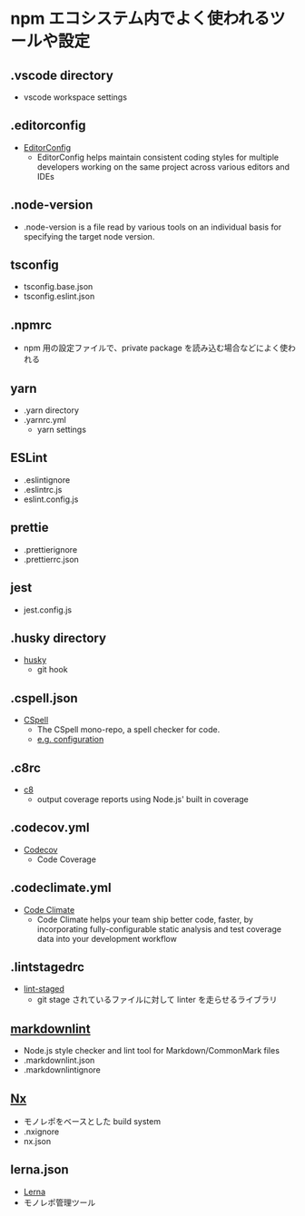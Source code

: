 # npm エコシステム内でよく使われるツールや設定

## .vscode directory

- vscode workspace settings

## .editorconfig

- [EditorConfig](https://editorconfig.org/)
  - EditorConfig helps maintain consistent coding styles for multiple developers working on the same project across various editors and IDEs

## .node-version

- .node-version is a file read by various tools on an individual basis for specifying the target node version.

## tsconfig

- tsconfig.base.json
- tsconfig.eslint.json

## .npmrc

- npm 用の設定ファイルで、private package を読み込む場合などによく使われる

## yarn

- .yarn directory
- .yarnrc.yml
  - yarn settings

## ESLint

- .eslintignore
- .eslintrc.js
- eslint.config.js

## prettie

- .prettierignore
- .prettierrc.json

## jest

- jest.config.js

## .husky directory

- [husky](https://github.com/typicode/husky)
  - git hook

## .cspell.json

- [CSpell](https://cspell.org/)
  - The CSpell mono-repo, a spell checker for code.
  - [e.g. configuration](https://github.com/typescript-eslint/typescript-eslint/blob/main/.cspell.json)

## .c8rc

- [c8](https://github.com/bcoe/c8)
  - output coverage reports using Node.js' built in coverage

## .codecov.yml

- [Codecov](https://about.codecov.io/)
  - Code Coverage

## .codeclimate.yml

- [Code Climate](https://docs.codeclimate.com/)
  - Code Climate helps your team ship better code, faster, by incorporating fully-configurable static analysis and test coverage data into your development workflow

## .lintstagedrc

- [lint-staged](https://github.com/okonet/lint-staged)
  - git stage されているファイルに対して linter を走らせるライブラリ

## [markdownlint](https://github.com/DavidAnson/markdownlint)

- Node.js style checker and lint tool for Markdown/CommonMark files
- .markdownlint.json
- .markdownlintignore

## [Nx](https://github.com/nrwl/nx)

- モノレポをベースとした build system
- .nxignore
- nx.json

## lerna.json

- [Lerna](https://lerna.js.org/)
- モノレポ管理ツール
